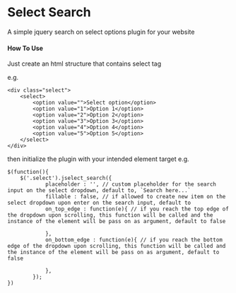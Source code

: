 # Select Search
A simple jquery search on select options plugin for your website

#### How To Use

Just create an html structure that contains select tag

e.g.

```
<div class="select">
    <select>
        <option value="">Select option</option>
        <option value="1">Option 1</option>
        <option value="2">Option 2</option>
        <option value="3">Option 3</option>
        <option value="4">Option 4</option>
        <option value="5">Option 5</option>
    </select>
</div>
```
then initialize the plugin with your intended element target e.g.


```
$(function(){
    $('.select').jselect_search({
    		placeholder : '', // custom placeholder for the search input on the select dropdown, default to, `Search here...`
    		fillable : false, // if allowed to create new item on the select dropdown upon enter on the search input, default to 
            on_top_edge : function(e){ // if you reach the top edge of the dropdown upon scrolling, this function will be called and the instance of the element will be pass on as argument, default to false

            },
            on_bottom_edge : function(e){ // if you reach the bottom edge of the dropdown upon scrolling, this function will be called and the instance of the element will be pass on as argument, default to false

            },
    	});
})
```
